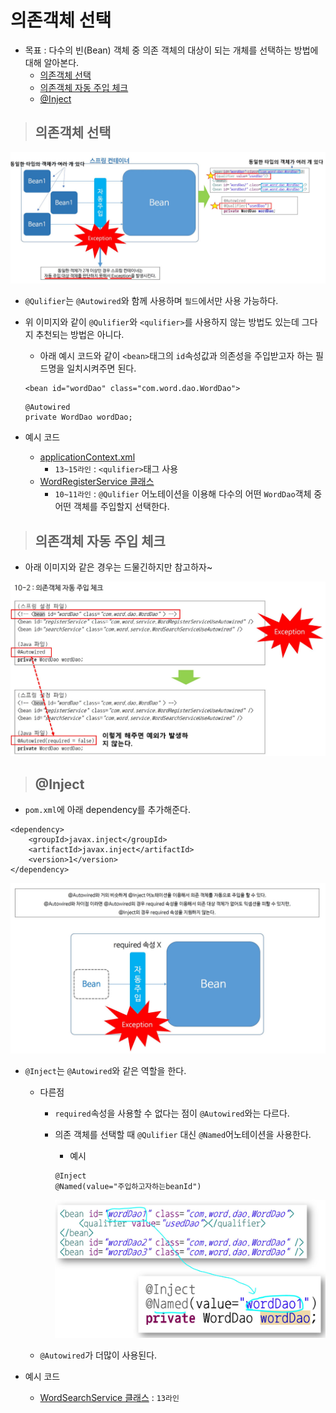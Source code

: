 # 의존객체 선택

+ 목표 : 다수의 빈(Bean) 객체 중 의존 객체의 대상이 되는 개체를 선택하는 방법에 대해 알아본다.
    + [의존객체 선택](https://github.com/journeytorainbow/Spring_study_note/blob/master/%EC%9D%98%EC%A1%B4%EA%B0%9D%EC%B2%B4_%EC%84%A0%ED%83%9D/%EB%A9%94%EB%AA%A8.md#%EC%9D%98%EC%A1%B4%EA%B0%9D%EC%B2%B4-%EC%84%A0%ED%83%9D-1)
    + [의존객체 자동 주입 체크](https://github.com/journeytorainbow/Spring_study_note/blob/master/%EC%9D%98%EC%A1%B4%EA%B0%9D%EC%B2%B4_%EC%84%A0%ED%83%9D/%EB%A9%94%EB%AA%A8.md#%EC%9D%98%EC%A1%B4%EA%B0%9D%EC%B2%B4-%EC%9E%90%EB%8F%99-%EC%A3%BC%EC%9E%85-%EC%B2%B4%ED%81%AC)
    + [@Inject](https://github.com/journeytorainbow/Spring_study_note/blob/master/%EC%9D%98%EC%A1%B4%EA%B0%9D%EC%B2%B4_%EC%84%A0%ED%83%9D/%EB%A9%94%EB%AA%A8.md#inject)

> ## 의존객체 선택

<img src="https://github.com/journeytorainbow/Spring_study_note/blob/master/%EC%9D%98%EC%A1%B4%EA%B0%9D%EC%B2%B4_%EC%84%A0%ED%83%9D/img/img1.JPG?raw=true">

+ `@Qulifier`는 `@Autowired`와 함께 사용하며 `필드`에서만 사용 가능하다.
+ 위 이미지와 같이 `@Qulifier`와 `<qulifier>`를 사용하지 않는 방법도 있는데 그다지 추천되는 방법은 아니다.
    + 아래 예시 코드와 같이 `<bean>`태그의 `id`속성값과 의존성을 주입받고자 하는 필드명을 일치시켜주면 된다.

    ```
    <bean id="wordDao" class="com.word.dao.WordDao">
    ```

    ```
    @Autowired
    private WordDao wordDao;
    ```

+ 예시 코드
    + [applicationContext.xml](https://github.com/journeytorainbow/Spring_study_note/blob/master/%EC%9D%98%EC%A1%B4%EA%B0%9D%EC%B2%B4_%EC%84%A0%ED%83%9D/testPjt8/src/main/resources/applicationContext.xml)
        + `13~15라인` : `<qulifier>`태그 사용
    + [WordRegisterService 클래스](https://github.com/journeytorainbow/Spring_study_note/blob/master/%EC%9D%98%EC%A1%B4%EA%B0%9D%EC%B2%B4_%EC%84%A0%ED%83%9D/testPjt8/src/main/java/com/word/service/WordRegisterService.java)
        + `10~11라인` : `@Qulifier` 어노테이션을 이용해 다수의 어떤 `WordDao`객체 중 어떤 객체를 주입할지 선택한다.

> ## 의존객체 자동 주입 체크

+ 아래 이미지와 같은 경우는 드물긴하지만 참고하자~

<img src="https://github.com/journeytorainbow/Spring_study_note/blob/master/%EC%9D%98%EC%A1%B4%EA%B0%9D%EC%B2%B4_%EC%84%A0%ED%83%9D/img/img2.JPG?raw=true">

> ## @Inject

+ `pom.xml`에 아래 dependency를 추가해준다.

```
<dependency>
    <groupId>javax.inject</groupId>
    <artifactId>javax.inject</artifactId>
    <version>1</version>
</dependency>
```

<img src="https://github.com/journeytorainbow/Spring_study_note/blob/master/%EC%9D%98%EC%A1%B4%EA%B0%9D%EC%B2%B4_%EC%84%A0%ED%83%9D/img/img3.JPG?raw=true">

+ `@Inject`는 `@Autowired`와 같은 역할을 한다.
    + 다른점
        + `required`속성을 사용할 수 없다는 점이 `@Autowired`와는 다르다.
        + 의존 객체를 선택할 때 `@Qulifier` 대신 `@Named`어노테이션을 사용한다.
            + 예시

            ```
            @Inject
            @Named(value="주입하고자하는beanId")
            ```

            <img src="https://github.com/journeytorainbow/Spring_study_note/blob/master/%EC%9D%98%EC%A1%B4%EA%B0%9D%EC%B2%B4_%EC%84%A0%ED%83%9D/img/img4.JPG?raw=true">

    + `@Autowired`가 더많이 사용된다.

+ 예시 코드 
    + [WordSearchService 클래스](https://github.com/journeytorainbow/Spring_study_note/blob/master/%EC%9D%98%EC%A1%B4%EA%B0%9D%EC%B2%B4_%EC%84%A0%ED%83%9D/testPjt8/src/main/java/com/word/service/WordSearchService.java) : `13라인`